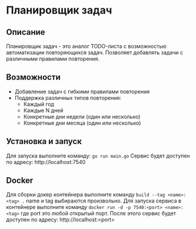 # Планировщик задач

## Описание
Планировщик задач - это аналог TODO-листа с возможностью автоматизации повторяющихся задач. Позволяет добавлять задачи с различными правилами повторения.

## Возможности
- Добавление задач с гибкими правилами повторения
- Поддержка различных типов повторения:
  - Каждый год
  - Каждые N дней
  - Конкретные дни недели (один или несколько)
  - Конкретные дни месяца (один или несколько)

## Установка и запуск
Для запуска выполните команду:
`go run main.go`
Сервис будет доступен по адресу: http://localhost:7540
## Docker
Для сборки докер контейнера выполните команду `build --tag <name>:<tag> .` name и tag выбираются произвольно.
Для запуска сервиса в контейнере выполните команду `docker run -d -p 7540:<port> <name>:<tag>` где port это любой открытый порт.
После этого сервис будет доступен по адресу: http://localhost:<port\>
